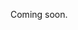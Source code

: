 Coming soon.

<!--
  @todo
  Needs to be implemented first (planned before launch of publiq platform).
  Explain how to make a user a contributor of an event/place/organizer when using client access tokens, so that that user can also see and edit the event when logging in on UiTdatabank.
-->